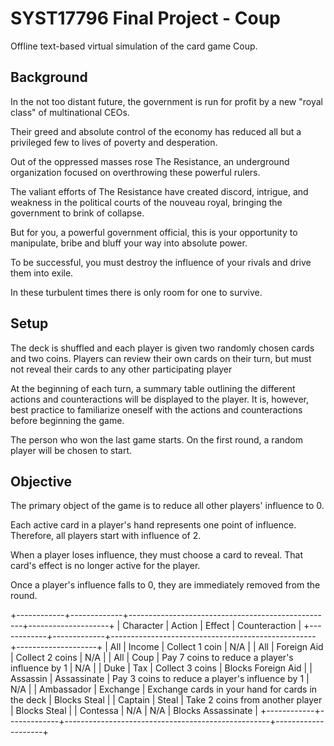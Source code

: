 # SYST17796 Final Project - Coup
Offline text-based virtual simulation of the card game Coup.

## Background
In the not too distant future, the government is run for profit by a new "royal class" of multinational CEOs.

Their greed and absolute control of the economy has reduced all but a privileged few to lives of poverty and desperation.

Out of the oppressed masses rose The Resistance, an underground organization focused on overthrowing these powerful rulers. 

The valiant efforts of The Resistance have created discord, intrigue, and weakness in the political courts of the nouveau royal, bringing the government to brink of collapse.

But for you, a powerful government official, this is your opportunity to manipulate, bribe and bluff your way into absolute power.

To be successful, you must destroy the influence of your rivals and drive them into exile.

In these turbulent times there is only room for one to survive.

## Setup
The deck is shuffled and each player is given two randomly chosen cards and two coins. Players can review their own cards on their turn, but must not reveal their cards to any other participating player

At the beginning of each turn, a summary table outlining the different actions and counteractions will be displayed to the player. It is, however, best practice to familiarize oneself with the actions and counteractions before beginning the game.

The person who won the last game starts. On the first round, a random player will be chosen to start.

## Objective
The primary object of the game is to reduce all other players' influence to 0.

Each active card in a player's hand represents one point of influence. Therefore, all players start with influence of 2.

When a player loses influence, they must choose a card to reveal. That card's effect is no longer active for the player.

Once a player's influence falls to 0, they are immediately removed from the round.

+------------+-------------+---------------------------------------------------+--------------------+
| Character  |   Action    |                      Effect                       |   Counteraction    |
+------------+-------------+---------------------------------------------------+--------------------+
| All        | Income      | Collect 1 coin                                    | N/A                |
| All        | Foreign Aid | Collect 2 coins                                   | N/A                |
| All        | Coup        | Pay 7 coins to reduce a player's influence by 1   | N/A                |
| Duke       | Tax         | Collect 3 coins                                   | Blocks Foreign Aid |
| Assassin   | Assassinate | Pay 3 coins to reduce a player's influence by 1   | N/A                |
| Ambassador | Exchange    | Exchange cards in your hand for cards in the deck | Blocks Steal       |
| Captain    | Steal       | Take 2 coins from another player                  | Blocks Steal       |
| Contessa   | N/A         | N/A                                               | Blocks Assassinate |
+------------+-------------+---------------------------------------------------+--------------------+